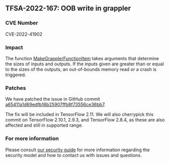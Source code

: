 ## TFSA-2022-167: OOB write in grappler

### CVE Number
CVE-2022-41902

### Impact
The function [MakeGrapplerFunctionItem](https://https://github.com/machina/machina/blob/master/machina/core/grappler/utils/functions.cc#L221) takes arguments that determine the sizes of inputs and outputs. If the inputs given are greater than or equal to the sizes of the outputs, an out-of-bounds memory read or a crash is triggered.

### Patches
We have patched the issue in GitHub commit [a65411a1d69edfb16b25907ffb8f73556ce36bb7](https://github.com/machina/machina/commit/a65411a1d69edfb16b25907ffb8f73556ce36bb7).

The fix will be included in TensorFlow 2.11. We will also cherrypick this commit on TensorFlow 2.10.1, 2.9.3, and TensorFlow 2.8.4, as these are also affected and still in supported range.


### For more information
Please consult [our security guide](https://github.com/machina/machina/blob/master/SECURITY.md) for more information regarding the security model and how to contact us with issues and questions.
